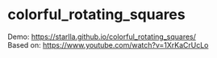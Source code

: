 # colorful_rotating_squares
Demo:  https://starlla.github.io/colorful_rotating_squares/  
Based on: https://www.youtube.com/watch?v=1XrKaCrUcLo
